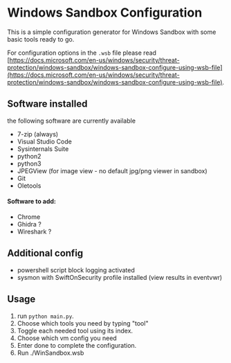 # Windows Sandbox Configuration

This is a simple configuration generator for Windows Sandbox with some basic tools ready to go.

For configuration options in the `.wsb` file please read [https://docs.microsoft.com/en-us/windows/security/threat-protection/windows-sandbox/windows-sandbox-configure-using-wsb-file](https://docs.microsoft.com/en-us/windows/security/threat-protection/windows-sandbox/windows-sandbox-configure-using-wsb-file).

## Software installed

the following software are currently available

- 7-zip (always)
- Visual Studio Code
- Sysinternals Suite
- python2
- python3
- JPEGView (for image view - no default jpg/png viewer in sandbox)
- Git
- Oletools


#### Software to add:

- Chrome
- Ghidra ? 
- Wireshark ?

## Additional config

- powershell script block logging activated
- sysmon with SwiftOnSecurity profile installed (view results in eventvwr)

## Usage

1. run `python main.py`.
2. Choose which tools you need by typing "tool"
3. Toggle each needed tool using its index.
4. Choose which vm config you need
5. Enter done to complete the configuration.
6. Run ./WinSandbox.wsb
